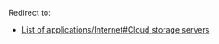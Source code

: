 Redirect to:

*   [List of applications/Internet#Cloud storage servers](/index.php/List_of_applications/Internet#Cloud_storage_servers "List of applications/Internet")